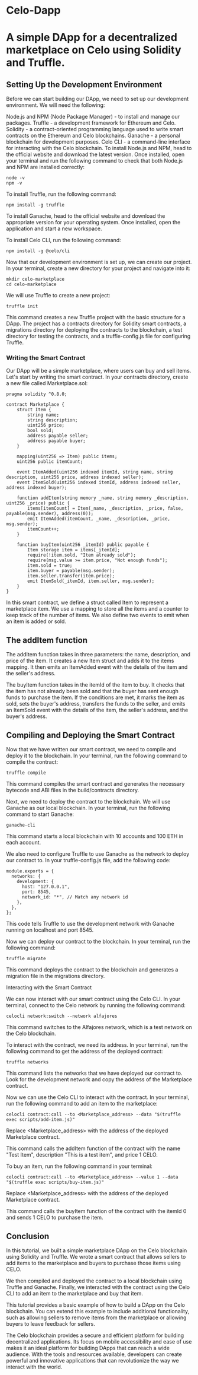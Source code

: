 # Celo-Dapp
 # A simple DApp for a decentralized marketplace on Celo using Solidity and Truffle.

## Setting Up the Development Environment

Before we can start building our DApp, we need to set up our development environment. We will need the following:

Node.js and NPM (Node Package Manager) - to install and manage our packages.
Truffle - a development framework for Ethereum and Celo.
Solidity - a contract-oriented programming language used to write smart contracts on the Ethereum and Celo blockchains.
Ganache - a personal blockchain for development purposes.
Celo CLI - a command-line interface for interacting with the Celo blockchain.
To install Node.js and NPM, head to the official website and download the latest version. Once installed, open your terminal and run the following command to check that both Node.js and NPM are installed correctly:

``` 
node -v
npm -v
```

To install Truffle, run the following command:
```
npm install -g truffle
```
To install Ganache, head to the official website and download the appropriate version for your operating system. Once installed, open the application and start a new workspace.

To install Celo CLI, run the following command:
```
npm install -g @celo/cli
```
Now that our development environment is set up, we can create our project. In your terminal, create a new directory for your project and navigate into it:
```
mkdir celo-marketplace
cd celo-marketplace
```
We will use Truffle to create a new project:
```
truffle init
```
This command creates a new Truffle project with the basic structure for a DApp. The project has a contracts directory for Solidity smart contracts, a migrations directory for deploying the contracts to the blockchain, a test directory for testing the contracts, and a truffle-config.js file for configuring Truffle.

### Writing the Smart Contract

Our DApp will be a simple marketplace, where users can buy and sell items. Let's start by writing the smart contract. In your contracts directory, create a new file called Marketplace.sol:

``` 
pragma solidity ^0.8.0;

contract Marketplace {
    struct Item {
        string name;
        string description;
        uint256 price;
        bool sold;
        address payable seller;
        address payable buyer;
    }

    mapping(uint256 => Item) public items;
    uint256 public itemCount;

    event ItemAdded(uint256 indexed itemId, string name, string description, uint256 price, address indexed seller);
    event ItemSold(uint256 indexed itemId, address indexed seller, address indexed buyer);

    function addItem(string memory _name, string memory _description, uint256 _price) public {
        items[itemCount] = Item(_name, _description, _price, false, payable(msg.sender), address(0));
        emit ItemAdded(itemCount, _name, _description, _price, msg.sender);
        itemCount++;
    }

    function buyItem(uint256 _itemId) public payable {
        Item storage item = items[_itemId];
        require(!item.sold, "Item already sold");
        require(msg.value >= item.price, "Not enough funds");
        item.sold = true;
        item.buyer = payable(msg.sender);
        item.seller.transfer(item.price);
        emit ItemSold(_itemId, item.seller, msg.sender);
    }
}
```
In this smart contract, we define a struct called Item to represent a marketplace item. We use a mapping to store all the items and a counter to keep track of the number of items. We also define two events to emit when an item is added or sold.

## The addItem function
The addItem function takes in three parameters: the name, description, and price of the item. It creates a new Item struct and adds it to the items mapping. It then emits an ItemAdded event with the details of the item and the seller's address.

The buyItem function takes in the itemId of the item to buy. It checks that the item has not already been sold and that the buyer has sent enough funds to purchase the item. If the conditions are met, it marks the item as sold, sets the buyer's address, transfers the funds to the seller, and emits an ItemSold event with the details of the item, the seller's address, and the buyer's address.

## Compiling and Deploying the Smart Contract

Now that we have written our smart contract, we need to compile and deploy it to the blockchain. In your terminal, run the following command to compile the contract:
```
truffle compile
```
This command compiles the smart contract and generates the necessary bytecode and ABI files in the build/contracts directory.

Next, we need to deploy the contract to the blockchain. We will use Ganache as our local blockchain. In your terminal, run the following command to start Ganache:

```
ganache-cli
```
This command starts a local blockchain with 10 accounts and 100 ETH in each account.

We also need to configure Truffle to use Ganache as the network to deploy our contract to. In your truffle-config.js file, add the following code:
```
module.exports = {
  networks: {
    development: {
      host: "127.0.0.1",
      port: 8545,
      network_id: "*", // Match any network id
    },
  },
};
```
This code tells Truffle to use the development network with Ganache running on localhost and port 8545.

Now we can deploy our contract to the blockchain. In your terminal, run the following command:
```
truffle migrate
```
This command deploys the contract to the blockchain and generates a migration file in the migrations directory.

Interacting with the Smart Contract

We can now interact with our smart contract using the Celo CLI. In your terminal, connect to the Celo network by running the following command:
```
celocli network:switch --network alfajores
```
This command switches to the Alfajores network, which is a test network on the Celo blockchain.

To interact with the contract, we need its address. In your terminal, run the following command to get the address of the deployed contract:

```
truffle networks
```
This command lists the networks that we have deployed our contract to. Look for the development network and copy the address of the Marketplace contract.

Now we can use the Celo CLI to interact with the contract. In your terminal, run the following command to add an item to the marketplace:
```
celocli contract:call --to <Marketplace_address> --data "$(truffle exec scripts/add-item.js)"
```
Replace <Marketplace_address> with the address of the deployed Marketplace contract.

This command calls the addItem function of the contract with the name "Test Item", description "This is a test item", and price 1 CELO.

To buy an item, run the following command in your terminal:
``` 
celocli contract:call --to <Marketplace_address> --value 1 --data "$(truffle exec scripts/buy-item.js)"
```
Replace <Marketplace_address> with the address of the deployed Marketplace contract.

This command calls the buyItem function of the contract with the itemId 0 and sends 1 CELO to purchase the item.

## Conclusion

In this tutorial, we built a simple marketplace DApp on the Celo blockchain using Solidity and Truffle. We wrote a smart contract that allows sellers to add items to the marketplace and buyers to purchase those items using CELO.

We then compiled and deployed the contract to a local blockchain using Truffle and Ganache. Finally, we interacted with the contract using the Celo CLI to add an item to the marketplace and buy that item.

This tutorial provides a basic example of how to build a DApp on the Celo blockchain. You can extend this example to include additional functionality, such as allowing sellers to remove items from the marketplace or allowing buyers to leave feedback for sellers.

The Celo blockchain provides a secure and efficient platform for building decentralized applications. Its focus on mobile accessibility and ease of use makes it an ideal platform for building DApps that can reach a wide audience. With the tools and resources available, developers can create powerful and innovative applications that can revolutionize the way we interact with the world.

